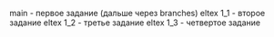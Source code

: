 main - первое задание 
(дальше через branches)
eltex 1_1 - второе задание
eltex 1_2 - третье задание
eltex 1_3 - четвертое задание
